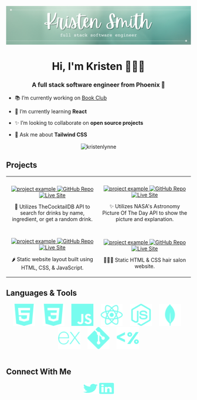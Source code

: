 <img src="https://github.com/kristenlynne/kristenlynne/blob/main/header/greenheader.png" alt="header">

<h1 align="center">Hi, I'm Kristen 👩🏻‍💻</h1>
<h3 align="center">A full stack software engineer from Phoenix 🌵</h3>

- 📚 I’m currently working on [Book Club](https://github.com/kristenlynne/100-hours-project)

- 🌱 I’m currently learning **React**

- ✨ I’m looking to collaborate on **open source projects**

- 💬 Ask me about **Tailwind CSS**


<p align="center"><img align="center" src="https://github-readme-streak-stats.herokuapp.com/?user=kristenlynne&theme=dark-smoky&hide_border=true" alt="kristenlynne" /></p>

<h2 align="" color="white">Projects</h2>
<div align="center">
  <table>
      <tr>
      <td width="50%">
          <h3 align="center"></h3>
          <p align="center">
            <a href="https://github.com/kristenlynne/cocktail-api" target="_blank" rel="noreferrer"> <img src="https://github.com/kristenlynne/kristenlynne/blob/main/projects/cocktaildb.gif" alt="project example"/> </a>
            <span> <a href="https://github.com/kristenlynne/cocktail-api" target="_blank" rel="noreferrer"><img src="https://img.shields.io/badge/%20-Repo-E8F3DA?style=for-the-badge&logo=GitHub&logoColor=6E7367" alt="GitHub Repo" height ="25px"></a> 
	<a href="https://bartenderrecipebook.netlify.app/" target="_blank" rel="noreferrer"><img src="https://img.shields.io/badge/%20-Live%20Site-9BC0AC?style=for-the-badge&logo" alt="Live Site" height="25px"></a></span>
            <p align="center">
              🍹 Utilizes TheCocktailDB API to search for drinks by name, ingredient, or get a random drink.
            </p>
          </p>
        </td>
      <td width="50%">
          <h3 align="center"></h3>
          <p align="center">
            <a href="" target="_blank" rel="noreferrer"> <img src="https://github.com/kristenlynne/kristenlynne/blob/main/projects/nasaapod.gif" alt="project example"/> </a>
		<span> <a href="https://github.com/kristenlynne/nasa-api" target="_blank" rel="noreferrer"><img src="https://img.shields.io/badge/%20-Repo-E8F3DA?style=for-the-badge&logo=GitHub&logoColor=6E7367" alt="GitHub Repo" height ="25px"></a> 
	<a href="https://nasa-astronomy-pod.netlify.app/" target="_blank" rel="noreferrer"><img src="https://img.shields.io/badge/%20-Live%20Site-9BC0AC?style=for-the-badge&logo" alt="Live Site" height="25px"></a></span>
            <p align="center">
              ✨ Utilizes NASA's Astronomy Picture Of The Day API to show the picture and explanation.
            </p>
          </p>
        </td>
      </tr>
      <tr>
              <td width="50%">
          <h3 align="center"></h3>
          <p align="center">
            <a href="https://github.com/kristenlynne/restaurant-layout" target="_blank" rel="noreferrer"> <img src="https://github.com/kristenlynne/kristenlynne/blob/main/projects/palomaazul.gif" alt="project example"/> </a>
		<span> <a href="https://github.com/kristenlynne/restaurant-layout" target="_blank" rel="noreferrer"><img src="https://img.shields.io/badge/%20-Repo-E8F3DA?style=for-the-badge&logo=GitHub&logoColor=6E7367" alt="GitHub Repo" height ="25px"></a> 
	<a href="https://restaurantlayout-paloma.netlify.app/" target="_blank" rel="noreferrer"><img src="https://img.shields.io/badge/%20-Live%20Site-9BC0AC?style=for-the-badge&logo" alt="Live Site" height="25px"></a></span>
            <p align="center">
              🌶️ Static website layout built using HTML, CSS, & JavaScript.
            </p>
          </p>
        </td>
      <td width="50%">
          <h3 align="center"></h3>
          <p align="center">
            <a href="https://github.com/kristenlynne/hair-salon" target="_blank" rel="noreferrer"> <img src="https://github.com/kristenlynne/kristenlynne/blob/main/projects/hairsalon.gif" alt="project example"/> </a>
		<span> <a href="https://github.com/kristenlynne/hair-salon" target="_blank" rel="noreferrer"><img src="https://img.shields.io/badge/%20-Repo-E8F3DA?style=for-the-badge&logo=GitHub&logoColor=6E7367" alt="GitHub Repo" height ="25px"></a> 
	<a href="https://statichairsalon.netlify.app/" target="_blank" rel="noreferrer"><img src="https://img.shields.io/badge/%20-Live%20Site-9BC0AC?style=for-the-badge&logo" alt="Live Site" height="25px"></a></span>
            <p align="center">
              💇🏻‍♀️ Static HTML & CSS hair salon website.
            </p>
          </p>
        </td>
      </tr>
  </table>
</div>

<h2 align="" color="white">Languages & Tools</h2>
<div align="center">
<!-- <table>
	<tr>
		<td valign="top" width="45%">
			<h3 align="center" color="white">Frontend</h3>
			<br> -->
			<div align="center" >
            	&nbsp
		<img src="https://github.com/kristenlynne/kristenlynne/blob/main/icons/html5.svg" alt="HTML5" height="60" />
		&nbsp&nbsp&nbsp
                <img src="https://github.com/kristenlynne/kristenlynne/blob/main/icons/css3.svg" alt="CSS3" height="60" />
		&nbsp&nbsp&nbsp
                <img src="https://github.com/kristenlynne/kristenlynne/blob/main/icons/javascript.svg" alt="JavaScript" height="60" />
		&nbsp&nbsp&nbsp
                <img src="https://github.com/kristenlynne/kristenlynne/blob/main/icons/react.svg" alt="React" height="60" />
		&nbsp&nbsp&nbsp
		<img  src="https://github.com/kristenlynne/kristenlynne/blob/main/icons/nodejs.svg" alt="Node.js" height="60" />
		&nbsp&nbsp&nbsp
		<img  src="https://github.com/kristenlynne/kristenlynne/blob/main/icons/mongodb.svg" alt="MongoDB" height="60" />
                &nbsp&nbsp&nbsp
                <img  src="https://github.com/kristenlynne/kristenlynne/blob/main/icons/express.svg" alt="Express" height="60" />
		&nbsp&nbsp&nbsp 
                <img  src="https://github.com/kristenlynne/kristenlynne/blob/main/icons/git.svg" alt="Git" height="60" />
		&nbsp&nbsp&nbsp
		<img  src="https://github.com/kristenlynne/kristenlynne/blob/main/icons/ejs.svg" alt="EJS" height="60" />
				<br>
				<br>	
			</div>
<!-- 		</td>
	</tr>
</table> -->
</div>

<h2 align="" color="white">Connect With Me</h2>

<p align="center">
<a href="https://twitter.com/kristencancode" target="blank"><img align="center" src="https://github.com/kristenlynne/kristenlynne/blob/main/icons/twitter.svg" alt="kristencancode" height="30" width="40" /></a>
<a href="https://linkedin.com/in/kristen-lynne" target="blank"><img align="center" src="https://github.com/kristenlynne/kristenlynne/blob/main/icons/linkedin.svg" alt="kristen-lynne" height="30" width="40" /></a>
</p>

<!-- <p><img align="left" src="https://github-readme-stats.vercel.app/api/top-langs?username=kristenlynne&show_icons=true&locale=en&layout=compact" alt="kristenlynne" /></p>

<p>&nbsp;<img align="center" src="https://github-readme-stats.vercel.app/api?username=kristenlynne&show_icons=true&locale=en" alt="kristenlynne" /></p> -->



